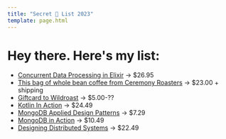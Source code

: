 ```yaml
---
title: "Secret 🎅 List 2023"
template: page.html
---
```


# Hey there. Here's my list:

- [Concurrent Data Processing in Elixir](https://pragprog.com/titles/sgdpelixir/concurrent-data-processing-in-elixir/) -> $26.95
- [This bag of whole bean coffee from Ceremony Roasters](https://shop.ceremonycoffee.com/products/kenya-kamwangi?ref=shown) -> $23.00 + shipping
- [Giftcard to Wildroast](https://wildroastcoffeeco.com/store/giftcard) -> $5.00-??
- [Kotlin In Action](https://www.thriftbooks.com/w/kotlin-in-action_svetlana-isakova_dmitry-jemero/11432899/?resultid=4a3432f4-5ec3-4a68-a891-d003af91eda5#edition=10953016&idiq=36049896) -> $24.49
- [MongoDB Applied Design Patterns](https://www.thriftbooks.com/w/mongodb-applied-design-patterns_rick-copeland/1189236/?resultid=991b5438-8777-4ed3-b4a5-86e6d8eb5d63#edition=7488872&idiq=25904950) -> $7.29
- [MongoDB in Action](https://www.thriftbooks.com/w/mongodb-in-action_tim-hawkins_kyle-banker/3247697/?resultid=168ea55d-87e3-4418-bd23-133c6bf701ef#edition=32725572&idiq=42087480) -> $10.49
- [Designing Distributed Systems](https://www.amazon.com/Designing-Distributed-Systems-Patterns-Paradigms/dp/1491983647/ref=sr_1_1?crid=2LMW5Z8YMJ5L1&keywords=designing+distributed+systems&qid=1670714043&sprefix=designing+distributed+system%2Caps%2C124&sr=8-1) -> $22.49
